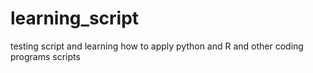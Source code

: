 # learning_script
testing script and learning how to apply python and R and other coding programs scripts

